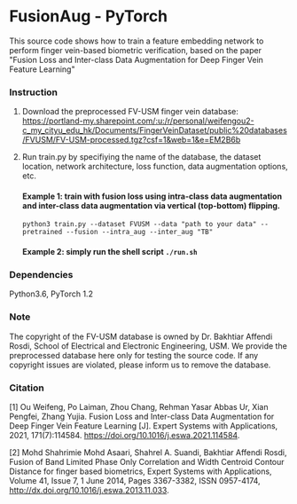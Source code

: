 # FusionAug - PyTorch 

 This source code shows how to train a feature embedding network to perform finger vein-based biometric verification, based on the paper "Fusion Loss and Inter-class Data Augmentation for Deep Finger Vein Feature Learning"


### Instruction
1. Download the preprocessed FV-USM finger vein database:
https://portland-my.sharepoint.com/:u:/r/personal/weifengou2-c_my_cityu_edu_hk/Documents/FingerVeinDataset/public%20databases/FVUSM/FV-USM-processed.tgz?csf=1&web=1&e=EM2B6b


2. Run train.py by specifiying the name of the database, the dataset location, network architecture, loss function, data augmentation options, etc. 

   #### Example 1: train with fusion loss using intra-class data augmentation and inter-class data augmentation via vertical (top-bottom) flipping.
   `python3 train.py --dataset FVUSM --data "path to your data" --pretrained --fusion --intra_aug --inter_aug "TB"`
   #### Example 2: simply run the shell script `./run.sh`

### Dependencies
Python3.6, PyTorch 1.2 

### Note
The copyright of the FV-USM database is owned by Dr. Bakhtiar Affendi Rosdi,
School of Electrical and Electronic Engineering, USM. We provide the preprocessed database here only for testing the source code. If any copyright issues are violated, please inform us to remove the database.  

### Citation
[1] Ou Weifeng, Po Laiman, Zhou Chang, Rehman Yasar Abbas Ur, Xian Pengfei, Zhang Yujia. Fusion Loss and Inter-class Data Augmentation for Deep Finger Vein Feature Learning [J]. Expert Systems with Applications, 2021, 171(7):114584. https://doi.org/10.1016/j.eswa.2021.114584.

[2] Mohd Shahrimie Mohd Asaari, Shahrel A. Suandi, Bakhtiar Affendi Rosdi, Fusion of Band Limited Phase Only Correlation and Width Centroid Contour Distance for finger based biometrics, Expert Systems with Applications, Volume 41, Issue 7, 1 June 2014, Pages 3367-3382, ISSN 0957-4174, http://dx.doi.org/10.1016/j.eswa.2013.11.033.